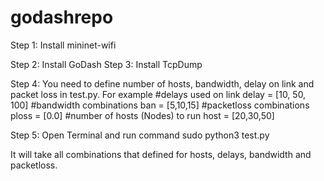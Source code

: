 # godashrepo

Step 1:
Install mininet-wifi

Step 2:
Install GoDash
Step 3:
Install TcpDump

Step 4:
You need to define number of hosts, bandwidth, delay on link and packet loss in test.py. For example 
#delays used on link
delay = [10, 50, 100]
#bandwidth combinations
ban = [5,10,15]
#packetloss combinations
ploss = [0.0]
#number of hosts (Nodes) to run
host = [20,30,50]

Step 5:
Open Terminal and run command
sudo python3 test.py

It will take all combinations that defined for hosts, delays, bandwidth and packetloss.
